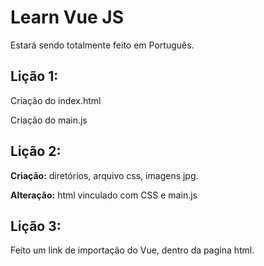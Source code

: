 # Learn Vue JS
Estará sendo totalmente feito em Português.

## Lição 1:
Criação do index.html 

Criação do main.js

## Lição 2:
**Criação:** diretórios, arquivo css, imagens jpg.

**Alteração:**  html vinculado com CSS e main.js 

## Lição 3:

Feito um link de importação do Vue, dentro da pagina html.



